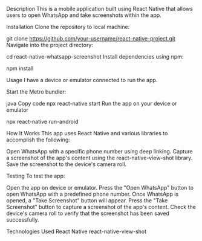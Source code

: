 Description
This is a mobile application built using React Native that allows users to open WhatsApp and take screenshots within the app.

Installation
Clone the repository to local machine:

git clone https://github.com/your-username/react-native-project.git
Navigate into the project directory:

cd react-native-whatsapp-screenshot
Install dependencies using npm:

npm install

Usage
I have a device or emulator connected to run the app.

Start the Metro bundler:

java
Copy code
npx react-native start
Run the app on your device or emulator

npx react-native run-android

How It Works
This app uses React Native and various libraries to accomplish the following:

Open WhatsApp with a specific phone number using deep linking.
Capture a screenshot of the app's content using the react-native-view-shot library.
Save the screenshot to the device's camera roll.

Testing
To test the app:

Open the app on device or emulator.
Press the "Open WhatsApp" button to open WhatsApp with a predefined phone number.
Once WhatsApp is opened, a "Take Screenshot" button will appear.
Press the "Take Screenshot" button to capture a screenshot of the app's content.
Check the device's camera roll to verify that the screenshot has been saved successfully.

Technologies Used
React Native
react-native-view-shot
